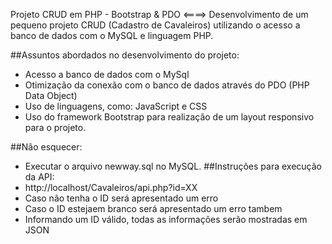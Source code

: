 ﻿Projeto CRUD em PHP - Bootstrap & PDO <====> Desenvolvimento de um pequeno projeto CRUD (Cadastro de Cavaleiros) utilizando o acesso a banco de dados com o MySQL e linguagem PHP.


##Assuntos abordados no desenvolvimento do projeto:

- Acesso a banco de dados com o MySql
- Otimização da conexão com o banco de dados através do PDO (PHP Data Object)
- Uso de linguagens, como: JavaScript e CSS
- Uso do framework Bootstrap para realização de um layout responsivo para o projeto.

##Não esquecer:
- Executar o arquivo newway.sql no MySQL.
##Instruções para execução da API:
- http://localhost/Cavaleiros/api.php?id=XX
- Caso não tenha o ID será apresentado um erro
- Caso o ID estejaem branco será apresentado um erro tambem
- Informando um ID válido, todas as informações serão mostradas em JSON
